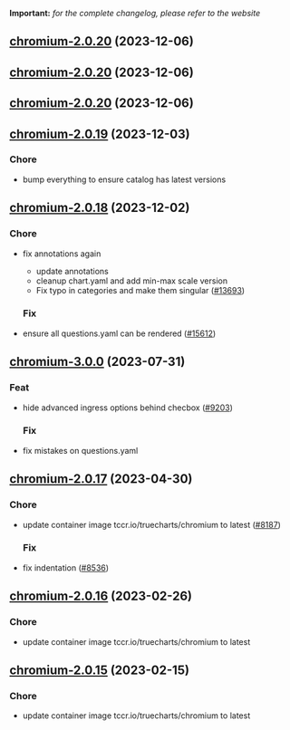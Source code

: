 **Important:**
*for the complete changelog, please refer to the website*





## [chromium-2.0.20](https://github.com/truecharts/charts/compare/chromium-2.0.19...chromium-2.0.20) (2023-12-06)




## [chromium-2.0.20](https://github.com/truecharts/charts/compare/chromium-2.0.19...chromium-2.0.20) (2023-12-06)




## [chromium-2.0.20](https://github.com/truecharts/charts/compare/chromium-2.0.19...chromium-2.0.20) (2023-12-06)




## [chromium-2.0.19](https://github.com/truecharts/charts/compare/chromium-2.0.18...chromium-2.0.19) (2023-12-03)

### Chore

- bump everything to ensure catalog has latest versions
  
  


## [chromium-2.0.18](https://github.com/truecharts/charts/compare/chromium-3.0.0...chromium-2.0.18) (2023-12-02)

### Chore

- fix annotations again
  - update annotations
  - cleanup chart.yaml and add min-max scale version
  - Fix typo in categories and make them singular ([#13693](https://github.com/truecharts/charts/issues/13693))
  
  ### Fix

- ensure all questions.yaml can be rendered ([#15612](https://github.com/truecharts/charts/issues/15612))
  
  











## [chromium-3.0.0](https://github.com/truecharts/charts/compare/chromium-2.0.17...chromium-3.0.0) (2023-07-31)

### Feat

- hide advanced ingress options behind checbox ([#9203](https://github.com/truecharts/charts/issues/9203))
  
  ### Fix

- fix mistakes on questions.yaml
  
  


## [chromium-2.0.17](https://github.com/truecharts/charts/compare/chromium-2.0.16...chromium-2.0.17) (2023-04-30)

### Chore

- update container image tccr.io/truecharts/chromium to latest ([#8187](https://github.com/truecharts/charts/issues/8187))
  
  ### Fix

- fix indentation ([#8536](https://github.com/truecharts/charts/issues/8536))
  
  


## [chromium-2.0.16](https://github.com/truecharts/charts/compare/chromium-2.0.15...chromium-2.0.16) (2023-02-26)

### Chore

- update container image tccr.io/truecharts/chromium to latest
  
  


## [chromium-2.0.15](https://github.com/truecharts/charts/compare/chromium-2.0.14...chromium-2.0.15) (2023-02-15)

### Chore

- update container image tccr.io/truecharts/chromium to latest
  
  

